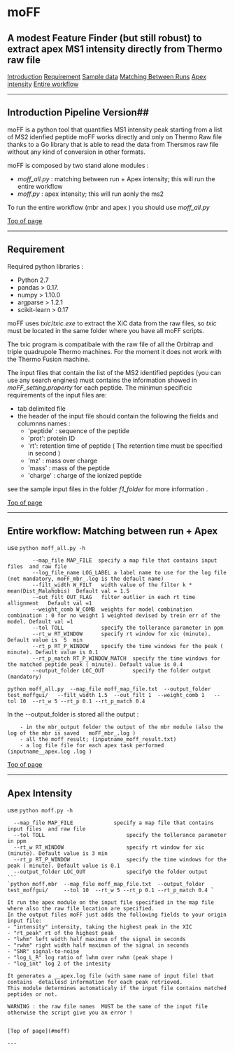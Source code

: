 # moFF #
## A modest Feature Finder (but still robust) to extract apex MS1 intensity directly from Thermo raw file ##

[Introduction](#introduction)
[Requirement](#requirement)
[Sample data](#sample-data)
[Matching Between Runs](#matching-between-runs)
[Apex intensity](#apex-intensity)
[Entire workflow](#entire-workflow)


---

## Introduction  Pipeline Version##

moFF is a python tool that quantifies MS1 intensity peak starting from a list of MS2 idenfied peptide 
moFF works directly and only on Thermo Raw file thanks to a Go library that is able to read the data from Thersmos raw file without any kind of conversion in other formats.

moFF is composed by two stand alone modules :
- *moff_all.py* :  matching between run + Apex intensity;  this will run the entire workflow
- *moff.py* :  apex intensity; this will run aonly the ms2

To run  the entire workflow (mbr and apex ) you should  use  *moff_all.py*

[Top of page](#moff)

----

## Requirement ##

Required python libraries :
- Python 2.7
- pandas  > 0.17.
- numpy > 1.10.0
- argparse > 1.2.1 
- scikit-learn > 0.17

moFF uses *txic*/*txic.exe* to extract the XiC data from the raw files, so  *txic*  must be located in the same folder where you have all moFF scripts.

The txic program is compatibale with  the raw file of all the Orbitrap and triple quadrupole Thermo machines. 
For the moment it does not work with the Thermo Fusion machine.

The input files that contain the list of the MS2 identified peptides (you can use any search engines) must contains the information showed in *moFF_setting.property* for each peptide. The minimun specificic requirements of the input files are:
- tab delimited file
- the header of the input file should contain the following the fields  and columnns names :  
  - 'peptide' : sequence of the peptide
  - 'prot': protein ID 
  - 'rt': retention time of peptide   ( The retention time must be specified in second )
  - 'mz' : mass over charge
  - 'mass' : mass of the peptide
  - 'charge' : charge of the ionized peptide

see the sample input files in the folder *f1_folder* for more information .

[Top of page](#moff)

---


## Entire workflow: Matching between run + Apex ##

use `python moff_all.py -h`
```
        --map_file MAP_FILE  specify a map file that contains input files  and raw file     
        --log_file_name LOG_LABEL a label name to use for the log file  (not mandatory, moFF_mbr_.log is the default name)
        --filt_width W_FILT   width value of the filter k * mean(Dist_Malahobis)  Default val = 1.5
        --out_filt OUT_FLAG   filter outlier in each rt time allignment   Default val =1
        --weight_comb W_COMB  weights for model combination combination : 0 for no weight 1 weighted devised by trein err of the model. Default val =1
        --tol TOLL            specify the tollerance parameter in ppm
        --rt_w RT_WINDOW      specify rt window for xic (minute). Default value is  5  min
        --rt_p RT_P_WINDOW    specify the time windows for the peak ( minute). Default value is 0.1
        --rt_p_match RT_P_WINDOW_MATCH  specify the time windows for the matched peptide peak ( minute). Default value is 0.4
        --output_folder LOC_OUT         specify the folder output (mandatory)
```
`python moff_all.py  --map_file moff_map_file.txt  --output_folder test_moffgui/   --filt_width 1.5  --out_filt 1  --weight_comb 1   --tol 10  --rt_w 5 --rt_p 0.1 --rt_p_match 0.4  `

In  the  --output_folder is stored all the output :
```
	- in the mbr_output folder the output of the mbr module (also the log of the mbr is saved   moFF_mbr_.log )
	- all the moff result; (inputname_moff_result.txt)
	- a log file file for each apex task performed (inputname__apex.log .log )
```
[Top of page](#moff)


---

## Apex Intensity ##

use  `python moff.py -h`
````
  --map_file MAP_FILE  		      specify a map file that contains input files  and raw file
  --tol TOLL                          specify the tollerance parameter in ppm
  --rt_w RT_WINDOW                    specify rt window for xic (minute). Default value is 3 min
  --rt_p RT_P_WINDOW                  specify the time windows for the peak ( minute). Default value is 0.1
  --output_folder LOC_OUT             specifyO the folder output
```
`python moff.mbr  --map_file moff_map_file.txt  --output_folder test_moffgui/     --tol 10  --rt_w 5 --rt_p 0.1 --rt_p_match 0.4 ` 
 
It run the apex module on the input file specified in the map file where also the raw file location are specified.
In the output files moFF just adds the following fields to your origin input file:
- "intensity" intensity, taking the highest peak in the XIC
- "rt_peak" rt of the highest peak
- "lwhm" left width half maximun of the signal in seconds
- "rwhm" right width half maximun of the signal in seconds
- "SNR" signal-to-noise
- "log_L_R" log ratio of lwhm over rwhm (peak shape )
- "log_int" log 2 of the intesity 

It generates a __apex.log file (with same name of input file) that contains  detailesd information for each peak retrieved.
This module determines automaticaly if the input file contains matched peptides or not.

WARNING : the raw file names  MUST be the same of the input file otherwise the script give you an error !


[Top of page](#moff)

---



